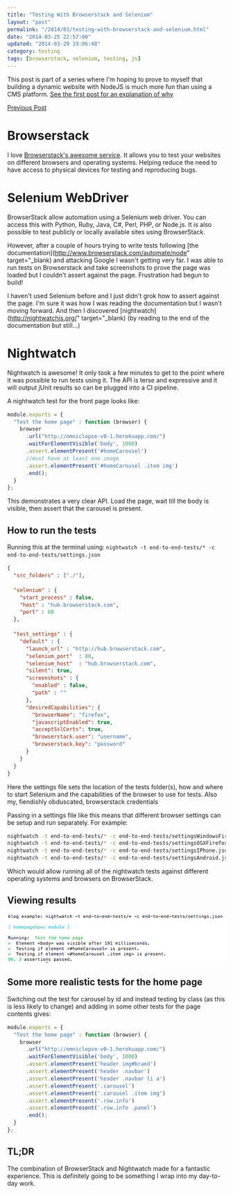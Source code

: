 ```yaml
---
title: "Testing With Browserstack and Selenium"
layout: "post"
permalink: "/2014/03/testing-with-browserstack-and-selenium.html"
date: "2014-03-25 22:57:00"
updated: "2014-03-29 19:06:48"
category: testing
tags: [browserstack, selenium, testing, js]
---
```


This post is part of a series where I'm hoping to prove to myself that building a dynamic website with NodeJS is much more fun than using a CMS platform. [See the first post for an explanation of why](/2014/02/websites-cms.html)

[Previous Post]({/2014/03/website-cms-display-pages-part-2.html)

# Browserstack

I love [Browserstack's awesome service](http://www.browserstack.com/). It allows you to test your websites on different browsers and operating systems. Helping reduce the need to have access to physical devices for testing and reproducing bugs.

# Selenium WebDriver

BrowserStack allow automation using a Selenium web driver. You can access this with Python, Ruby, Java, C#, Perl, PHP, or Node.js. It is also possible to test publicly or locally available sites using BrowserStack.

<!--more-->

However, after a couple of hours trying to write tests following [the documentation](http://www.browserstack.com/automate/node" target="_blank) and attacking Google I wasn't getting very far. I was able to run tests on Browserstack and take screenshots to prove the page was loaded but I couldn't assert against the page. Frustration had begun to build!

I haven't used Selenium before and I just didn't grok how to assert against the page. I'm sure it was how I was reading the documentation but I wasn't moving forward. And then I discovered [nightwatch](http://nightwatchjs.org/" target="_blank) (by reading to the end of the documentation but still...)

# Nightwatch

Nightwatch is awesome! It only took a few minutes to get to the point where it was possible to run tests using it. The API is terse and expressive and it will output jUnit results so can be plugged into a CI pipeline.

A nightwatch test for the front page looks like:

```js
module.exports = {
  "Test the home page" : function (browser) {
    browser
      .url("http://omniclopse-v0-1.herokuapp.com/")
      .waitForElementVisible('body', 1000)
      .assert.elementPresent('#homeCarousel')
      //must have at least one image
      .assert.elementPresent('#homeCarousel .item img')
      .end();
  }
};
```

This demonstrates a very clear API. Load the page, wait till the body is visible, then assert that the carousel is present. 

## How to run the tests

Running this at the terminal using:
`nightwatch -t end-to-end-tests/* -c end-to-end-tests/settings.json`

```json 
{
  "src_folders" : ["./"],

  "selenium" : {
    "start_process" : false,
    "host" : "hub.browserstack.com",
    "port" : 80
  },

  "test_settings" : {
    "default" : {
      "launch_url" : "http://hub.browserstack.com",
      "selenium_port"  : 80,
      "selenium_host"  : "hub.browserstack.com",
      "silent": true,
      "screenshots" : {
        "enabled" : false,
        "path" : ""
      },
      "desiredCapabilities": {
        "browserName": "firefox",
        "javascriptEnabled": true,
        "acceptSslCerts": true,
        "browserstack.user": "username",
        "browserstack.key": "password"
      }
    }
  }
}
```

Here the settings file sets the location of the tests folder(s), how and where to start Selenium and the capabilities of the browser to use for tests. Also my, fiendishly obduscated, browserstack credentials

Passing in a settings file like this means that different browser settings can be setup and run separately. For example:

```bash 
nightwatch -t end-to-end-tests/* -c end-to-end-tests/settingsWindowsFirefox.json
nightwatch -t end-to-end-tests/* -c end-to-end-tests/settingsOSXFirefox.json
nightwatch -t end-to-end-tests/* -c end-to-end-tests/settingsIPhone.json
nightwatch -t end-to-end-tests/* -c end-to-end-tests/settingsAndroid.json
```

Which would allow running all of the nightwatch tests against different operating systems and browsers on BrowserStack.

## Viewing results

![Results from the tests are displayed in the console](/images/run-nightwatch.png)

## Some more realistic tests for the home page

Switching out the test for carousel by id and instead testing by class (as this is less likely to change) and adding in some other tests for the page contents gives:

```js
module.exports = {
  "Test the home page" : function (browser) {
    browser
      .url("http://omniclopse-v0-1.herokuapp.com/")
      .waitForElementVisible('body', 1000)
      .assert.elementPresent('header img#brand')
      .assert.elementPresent('header .navbar')
      .assert.elementPresent('header .navbar li a')
      .assert.elementPresent('.carousel')
      .assert.elementPresent('.carousel .item img')
      .assert.elementPresent('.row.info')
      .assert.elementPresent('.row.info .panel')
      .end();
  }
};
```

## TL;DR

The combination of BrowserStack and Nightwatch made for a fantastic experience. This is definitely going to be something I wrap into my day-to-day work.
